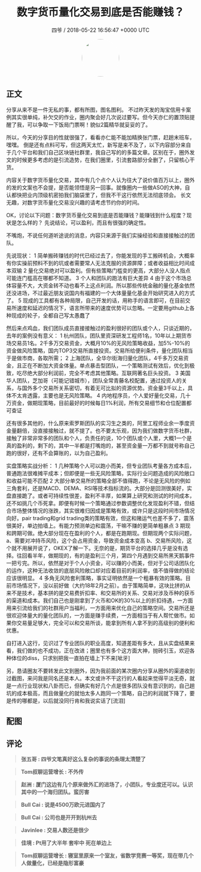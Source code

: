 <h1 align="center">数字货币量化交易到底是否能赚钱？</h1>
<p align="center">
    <a>四爷 / 2018-05-22 16:56:47 &#43;0000 UTC</a>
</p>

<div align="center">
    <img src="https://images.zsxq.com/FhnOgPcQYEcpBaXOxR_xbvsZ65oJ?e=1590940799&amp;token=kIxbL07-8jAj8w1n4s9zv64FuZZNEATmlU_Vm6zD:TQ-DmYFoXu7oDXVH94dBt8CAWqg=" width="100" height="100" style="border:1px solid;border-radius:50%; color:#ffffff"/>
</div>

## 正文

<div>
 

分享从来不是一件无私的事，都有所图，图名图利。
不过昨天发的淘宝信用卡案例其实很单纯，补欠交的作业，圈内聚会好几次说过要写。但今天亦仁的置顶贴提醒了我，可以争取一下饭局门票啊！貌似2篇精华就妥妥的了。

所以，今天的分享目的性就很强了，看看亦仁能不能加精换张门票，赶趟末班车，嘿嘿。
倒是还有点料可写，但这两天太忙，新写是来不及了，以下内容部分来自于几个平台和我们自己区块链社群里，我自己写的的多篇文章。区别在于，圈外发文的时候更多考虑的是引流造势，在我们圈里，引流套路部分全删了，只留核心干货。

内容关于数字货币量化交易，其中有几个点个人认为往大了说价值百万以上，圈外的发的文案也不会提，是否能领悟是另一回事。就像圈内一些做ASO的大神，自认都快把业内顶级机密拍我们脑袋里了，但我不干这行依然无法彻底领会。
长文无趣，对数字货币量化交易没兴趣的请考虑节约你的时间。

OK，讨论以下问题：数字货币量化交易到底是否能赚钱？能赚钱到什么程度？现状是怎么样的？
先说结论，可以盈利，而且有很强的确定性。

不嘴炮，不说任何道听途说的消息，内容只来源于我们实操经验和直接接触过的团队。

先说现状：
1 简单搬砖赚钱的时代已经过去了，你能发现的手工搬砖机会，大概率有你实操前预料不到的坑或者需要常人无法克服的资源屏障；或者收益相比时间成本双输
2 量化交易绝对可以盈利。但有些策略门槛变的更高，大部分人没人指点可能连门槛高在哪都不知道。
3 个人和团队的跑法有巨大差异
4 由于这个市场总体容量不大，大资金转不动也看不上这点利润。所以那些传统金融的量化基金依然还没进场，不过最近朋友说国内有福建的一个大体量量化基金开始研究进入的方式了。
5 现成的工具都有各种局限，自己开发的话，用称手的语言即可，在目前交易所速度和延迟的情况下，语言所带来的速度优势可以忽略。一定要用github上各种现成的轮子，全都自己写太愚蠢了

然后来点鸡血，我们团队成员直接接触过的盈利很好的团队或个人，只谈近期的，去年的案例没有意义：
1 杭州团队，团队里资深研发工程师1名，10年以上期货市场交易员1名。2千多万交易资金，大概月10%的无风险策略收益，加5%-10%的资金做风险策略，国内TOP3交易所直接投资。交易所给便利条件，量化团队相当于是做市商，各取所需；
2 上海团队，全华尔街海归量化团队，4千多万交易资金，且正在不断加大资金体量。单点暴击型团队，一个策略测试有效后，优化到极致，吃尽绝大部分利润前，完全不考虑其他策略。互联网著名巨头投资。
3 美国华人团队，芝加哥（可能记错城市），团队全常青藤名校配置，通过投资人的关系，与国外多个交易所关系密切，有着无可比拟的资源优势。资金量3千以上，具体不太肯透露，主要也是无风险策略。
4 内地程序员，个人爱好量化交易，几十万资金，做期现策略，目前最好的时候每日1%利润，所有交易细节和仓位配置都可查证

还有很多其他的，什么原来索罗斯团队的实习生之类的，阿里工程师业余一季度资金量翻倍，没直接接触过，就不提了。也不要太乐观，因为我们做数字货币社群，接触了非常非常多的团队和个人，负责任的说，10个团队或个人里，大概1一个是真的盈利的，剩下的，其中一半都是打嘴炮的，甚至资金量一万都不到就号称自己跑的很好，还有不会算账的，以为自己盈利。

实盘策略实战分析：
1 几种策略个人可以跑小而美，但专业团队考量各方成本后，普通跑法很难摊平成本；但即便是一些无风险策略，实际行业问题造成的风险敞口和收益可能不匹配
2 大部分单交易所的策略全部不值得跑，不论是无风险的例如三角套利，还是MACD、DEMA、RSI等技术指标流的。大部分是回测很美好，实盘直接跪了。或者可持续性很差，盈利不丰厚，如果算上研究和测试的时间成本，还不如挑几个币死拿。即便有时候一个策略通过参数调整优化发现盈利不错，但结合市场整体情况的涨跌，其实很难归因成是策略有效，或许只是这段时间市场情况向好。pair trading和grid trading类的策略有效，但这和赌运气也差不多了，震荡很美好，单边拍墙上。有能力预测单边和震荡，干嘛不赚的更简单粗暴点
3 期现和跨期可做。绝大部分现在在盈利的个人，都是在跑期现。但期现两个实际问题，a、需要对冲持币风险，这个会占用资金，导致资金成本变高 b、交易所风险，这个就不用展开说了，OKEX了解一下。无奈的是，期货平台的选择几乎是没有选择。往回看半年，做期现的，有的是盈利三个月，第四个月遇到交易所黑天鹅事件一把亏完。所以，依然是对于个人小资金，可以赚的小而美，但对于公司话团队化的运作，这种无法收敛的底层风险敞口却对应着目前的利润率，值不值得做的结论应该很明显。
4 多角无风险套利策略，事实证明依然是一个粗暴有效的策略。目前市场情况下，没以前好做（大约18年2月之前）。由于策略简单，这块比拼的从来不是技术，基本拼的是交易费折扣率、和交易所的关系、交易对涉及币种的获币的渠道和成本。我们自己也是刚拿到了火币和OK的30%以上的折扣待遇，一方面用来引流给我们的社群用户当福利，一方面用来优化自己的策略空间。交易所还是很欢迎体量大的量化团队的，一方面是赚手续费，一方面相当于有人帮忙做市。如果你交易量足够大，完全可以和交易所谈，能拿到所有人拿不到的高级别的便利和优惠。

自打进入这行，见识过了专业团队的职业高度，知道差距有多大，且从实盘结果来看，我们做的也不成功，正在改进；圈里也有多个这方面大神，抛砖引玉，欢迎各种体位的diss，只求别把我一直拍在墙上下不来[呲牙]

另，恳请圈友不要转发此文到圈外，因为我前面的某次圈内分享从圈外的渠道收到过截图，来问我是同名还是本人。本文或许不干这行的人看起来觉得平淡无奇，就是一点行业现状和八卦而已，但确实有好几个点是很多团队没有意识到的，自己趟坑的成本极高，而且做量化的就怕太多人跑同一个策略，自己的利润就下降了，要是传的哪都是，以后就没同行肯和我说实话了[流泪]
</div>

## 配图
<div class="image" align="center">

</div>

## 评论

<div align="left">
<div>

<blockquote >
<span> <strong>张五哥 : 四爷文笔真好这么复杂的事说的条理太清楚了 </strong></span>
</blockquote>

<blockquote >
<span> <strong>Tom叔聊运营增长 : 不外传 </strong></span>
</blockquote>

<blockquote >
<span> <strong>赵洲 : 厦门这边有几个原来做外汇的进场了，小团队，专业度还可以。认识其中的一个海归团队。蛮厉害 </strong></span>
</blockquote>

<blockquote >
<span> <strong>Bull Cai : 说是4500万欧元进国内了 </strong></span>
</blockquote>

<blockquote >
<span> <strong>Bull Cai : 公司也是开开到杭州去 </strong></span>
</blockquote>

<blockquote >
<span> <strong>Javinlee : 交易人数还是很少 </strong></span>
</blockquote>

<blockquote >
<span> <strong>佳境 : Pt用了大半年 套牢中 死在单边上 </strong></span>
</blockquote>

<blockquote >
<span> <strong>Tom叔聊运营增长 : 寝室里原来一个室友，省数学竞赛一等奖，现在带几个人做量化，已经是隐形富豪 </strong></span>
</blockquote>

</div>
</div>